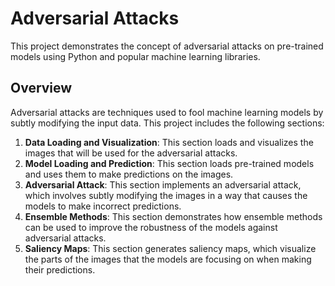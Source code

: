 # Adversarial Attacks

This project demonstrates the concept of adversarial attacks on pre-trained models using Python and popular machine learning libraries.

## Overview

Adversarial attacks are techniques used to fool machine learning models by subtly modifying the input data. This project includes the following sections:

1. **Data Loading and Visualization**: This section loads and visualizes the images that will be used for the adversarial attacks.
2. **Model Loading and Prediction**: This section loads pre-trained models and uses them to make predictions on the images.
3. **Adversarial Attack**: This section implements an adversarial attack, which involves subtly modifying the images in a way that causes the models to make incorrect predictions.
4. **Ensemble Methods**: This section demonstrates how ensemble methods can be used to improve the robustness of the models against adversarial attacks.
5. **Saliency Maps**: This section generates saliency maps, which visualize the parts of the images that the models are focusing on when making their predictions.



